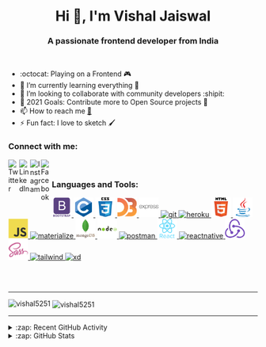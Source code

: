 <h1 align="center">Hi 👋, I'm Vishal Jaiswal</h1>
<h3 align="center">A passionate frontend developer from India</h3>

<br/>

- :octocat: Playing on a Frontend :video_game: 
- 🌱 I’m currently learning everything 🤣
- 👯 I’m looking to collaborate with community developers :shipit:
- 🥅 2021 Goals: Contribute more to Open Source projects :dart:
- 📫 How to reach me   [:e-mail:](https://mail.google.com/mail/u/0/?tab=mm#inbox)
- ⚡ Fun fact: I love to sketch :paintbrush:

### Connect with me:

[<img align="left" alt="Twitter" width="22px" src="https://cdn.jsdelivr.net/npm/simple-icons@v3/icons/twitter.svg" />](https://twitter.com/VishalJ95917351)
[<img align="left" alt="LinkedIn" width="22px" src="https://cdn.jsdelivr.net/npm/simple-icons@v3/icons/linkedin.svg" />](https://www.linkedin.com/in/vishal-jaiswal-a5944b197/)
[<img align="left" alt="Instagram" width="22px" src="https://cdn.jsdelivr.net/npm/simple-icons@v3/icons/instagram.svg" />](https://www.instagram.com/vishal.jaiswal.5251/)
[<img align="left" alt="Facebook" width="22px" src="https://cdn.jsdelivr.net/npm/simple-icons@v3/icons/facebook.svg"  />](https://fb.com/vishal.jaiswal.5496)

<br />

### Languages and Tools:

<p align="left"> <a href="https://getbootstrap.com" target="_blank"> <img src="https://raw.githubusercontent.com/devicons/devicon/master/icons/bootstrap/bootstrap-plain-wordmark.svg" alt="bootstrap" width="40" height="40"/> </a> <a href="https://www.cprogramming.com/" target="_blank"> <img src="https://raw.githubusercontent.com/devicons/devicon/master/icons/c/c-original.svg" alt="c" width="40" height="40"/> </a> <a href="https://www.w3schools.com/css/" target="_blank"> <img src="https://raw.githubusercontent.com/devicons/devicon/master/icons/css3/css3-original-wordmark.svg" alt="css3" width="40" height="40"/> </a> <a href="https://d3js.org/" target="_blank"> <img src="https://raw.githubusercontent.com/devicons/devicon/master/icons/d3js/d3js-original.svg" alt="d3js" width="40" height="40"/> </a> <a href="https://expressjs.com" target="_blank"> <img src="https://raw.githubusercontent.com/devicons/devicon/master/icons/express/express-original-wordmark.svg" alt="express" width="40" height="40"/> </a> <a href="https://git-scm.com/" target="_blank"> <img src="https://www.vectorlogo.zone/logos/git-scm/git-scm-icon.svg" alt="git" width="40" height="40"/> </a> <a href="https://heroku.com" target="_blank"> <img src="https://www.vectorlogo.zone/logos/heroku/heroku-icon.svg" alt="heroku" width="40" height="40"/> </a> <a href="https://www.w3.org/html/" target="_blank"> <img src="https://raw.githubusercontent.com/devicons/devicon/master/icons/html5/html5-original-wordmark.svg" alt="html5" width="40" height="40"/> </a> <a href="https://www.java.com" target="_blank"> <img src="https://raw.githubusercontent.com/devicons/devicon/master/icons/java/java-original.svg" alt="java" width="40" height="40"/> </a> <a href="https://developer.mozilla.org/en-US/docs/Web/JavaScript" target="_blank"> <img src="https://raw.githubusercontent.com/devicons/devicon/master/icons/javascript/javascript-original.svg" alt="javascript" width="40" height="40"/> </a> <a href="https://materializecss.com/" target="_blank"> <img src="https://raw.githubusercontent.com/prplx/svg-logos/5585531d45d294869c4eaab4d7cf2e9c167710a9/svg/materialize.svg" alt="materialize" width="40" height="40"/> </a> <a href="https://www.mongodb.com/" target="_blank"> <img src="https://raw.githubusercontent.com/devicons/devicon/master/icons/mongodb/mongodb-original-wordmark.svg" alt="mongodb" width="40" height="40"/> </a> <a href="https://nodejs.org" target="_blank"> <img src="https://raw.githubusercontent.com/devicons/devicon/master/icons/nodejs/nodejs-original-wordmark.svg" alt="nodejs" width="40" height="40"/> </a> <a href="https://postman.com" target="_blank"> <img src="https://www.vectorlogo.zone/logos/getpostman/getpostman-icon.svg" alt="postman" width="40" height="40"/> </a> <a href="https://reactjs.org/" target="_blank"> <img src="https://raw.githubusercontent.com/devicons/devicon/master/icons/react/react-original-wordmark.svg" alt="react" width="40" height="40"/> </a> <a href="https://reactnative.dev/" target="_blank"> <img src="https://reactnative.dev/img/header_logo.svg" alt="reactnative" width="40" height="40"/> </a> <a href="https://redux.js.org" target="_blank"> <img src="https://raw.githubusercontent.com/devicons/devicon/master/icons/redux/redux-original.svg" alt="redux" width="40" height="40"/> </a> <a href="https://sass-lang.com" target="_blank"> <img src="https://raw.githubusercontent.com/devicons/devicon/master/icons/sass/sass-original.svg" alt="sass" width="40" height="40"/> </a> <a href="https://tailwindcss.com/" target="_blank"> <img src="https://www.vectorlogo.zone/logos/tailwindcss/tailwindcss-icon.svg" alt="tailwind" width="40" height="40"/> </a> <a href="https://www.adobe.com/products/xd.html" target="_blank"> <img src="https://cdn.worldvectorlogo.com/logos/adobe-xd.svg" alt="xd" width="40" height="40"/> </a> </p>

<br />
<br />

---

<p><img align="left" src="https://github-readme-stats.vercel.app/api/top-langs?username=vishal5251&show_icons=true&locale=en&layout=compact" alt="vishal5251" /></p>
<p>&nbsp;<img align="center" src="https://github-readme-stats.vercel.app/api?username=vishal5251&show_icons=true&locale=en" alt="vishal5251" /></p>

---

<details>
  <summary>:zap: Recent GitHub Activity</summary>
  
<!--START_SECTION:activity-->
1. 🗣 Commented on [#22](https://github.com/redislabs-training/ru102js/issues/22) in [redislabs-training/ru102js](https://github.com/redislabs-training/ru102js)
2. 🗣 Commented on [#5](https://github.com/layer5io/discuss-twitter/issues/5) in [layer5io/discuss-twitter](https://github.com/layer5io/discuss-twitter)
3. 💪 Opened PR [#6](https://github.com/layer5io/discuss-twitter/pull/6) in [layer5io/discuss-twitter](https://github.com/layer5io/discuss-twitter)
4. 🗣 Commented on [#5](https://github.com/layer5io/discuss-twitter/issues/5) in [layer5io/discuss-twitter](https://github.com/layer5io/discuss-twitter)
5. 🗣 Commented on [#101](https://github.com/elenirotsides/Trivia-Bot/issues/101) in [elenirotsides/Trivia-Bot](https://github.com/elenirotsides/Trivia-Bot)
<!--END_SECTION:activity-->

</details>

<details>
  <summary>:zap: GitHub Stats</summary>

  <p><img align="center" src="https://github-readme-streak-stats.herokuapp.com/?user=vishal5251&" alt="vishal5251" /></p>

</details>


